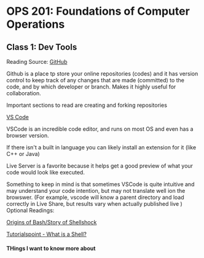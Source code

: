 # OPS 201: Foundations of Computer Operations

## Class 1: Dev Tools

Reading Source: 
[GitHub](https://docs.github.com/en/get-started)

Github is a place tp store your online repositories (codes) and it has version control to keep track of any changes that are made (committed) to the code, and by which developer or branch. Makes it highly useful for collaboration.

Important sections to read are creating and forking repositories

[VS Code](https://code.visualstudio.com/docs)

VSCode is an incredible code editor, and runs on most OS and even has a browser version. 

If there isn't a built in language you can likely install an extension for it (like C++ or Java)

Live Server is a favorite because it helps get a good preview of what your code would look like executed.

Something to keep in mind is that sometimes VSCode is quite intuitive and may understand your code intention, but may not translate well ion the browswer. (For example, vscode will know a parent directory and load correctly in Live Share, but results vary when actually published live
)
Optional Readings:

[Origins of Bash/Story of Shellshock](https://www.wired.com/2014/09/shellshocked-bash/)

[Tutorialspoint - What is a Shell?](https://www.tutorialspoint.com/unix/unix-what-is-shell.htm)


#### THings I want to know more about